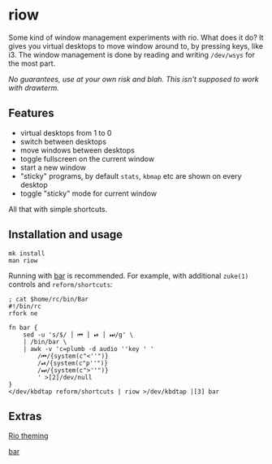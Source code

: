 # riow

Some kind of window management experiments with rio.  What does it do?
It gives you virtual desktops to move window around to, by pressing
keys, like i3.  The window management is done by reading and writing
`/dev/wsys` for the most part.

*No guarantees, use at your own risk and blah.  This isn't supposed to
work with drawterm.*

## Features

 * virtual desktops from 1 to 0
 * switch between desktops
 * move windows between desktops
 * toggle fullscreen on the current window
 * start a new window
 * "sticky" programs, by default `stats`, `kbmap` etc are shown on every desktop
 * toggle "sticky" mode for current window

All that with simple shortcuts.

## Installation and usage

	mk install
	man riow

Running with [bar](https://git.sr.ht/~ft/bar) is recommended.  For
example, with additional `zuke(1)` controls and `reform/shortcuts`:

	; cat $home/rc/bin/Bar
	#!/bin/rc
	rfork ne
	
	fn bar {
		sed -u 's/$/ │ ⏮ │ ⏯ │ ⏭/g' \
		| /bin/bar \
		| awk -v 'c=plumb -d audio ''key ' '
			/⏮/{system(c"<''")}
			/⏯/{system(c"p''")}
			/⏭/{system(c">''")}
			' >[2]/dev/null
	}
	</dev/kbdtap reform/shortcuts | riow >/dev/kbdtap |[3] bar

## Extras

[Rio theming](http://ftrv.se/14)

[bar](https://git.sr.ht/~ft/bar)
